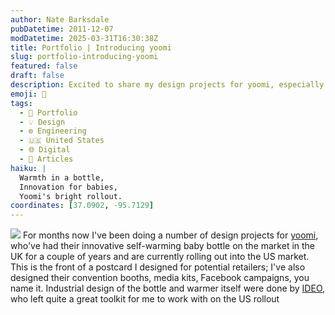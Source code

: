 ```yaml
---
author: Nate Barksdale
pubDatetime: 2011-12-07
modDatetime: 2025-03-31T16:30:38Z
title: Portfolio | Introducing yoomi
slug: portfolio-introducing-yoomi
featured: false
draft: false
description: Excited to share my design projects for yoomi, especially their innovative self-warming baby bottle making waves in the US market.
emoji: 🍼
tags:
  - 📁 Portfolio
  - 💡 Design
  - ⚙️ Engineering
  - 🇺🇸 United States
  - 🌐 Digital
  - 📖 Articles
haiku: |
  Warmth in a bottle,  
  Innovation for babies,  
  Yoomi's bright rollout.
coordinates: [37.0902, -95.7129]
---
```


![](@assets/images/intro_yoomi.jpg) For months now I've been doing a number of design projects for [yoomi](http://www.yoomi.com), who've had their innovative self-warming baby bottle on the market in the UK for a couple of years and are currently rolling out into the US market. This is the front of a postcard I designed for potential retailers; I've also designed their convention booths, media kits, Facebook campaigns, you name it. Industrial design of the bottle and warmer itself were done by [IDEO](http://www.ideo.com/), who left quite a great toolkit for me to work with on the US rollout
